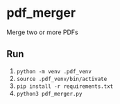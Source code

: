 # pdf_merger

Merge two or more PDFs

## Run

1. `python -m venv .pdf_venv`
2. `source .pdf_venv/bin/activate`
3. `pip install -r requirements.txt`
4. `python3 pdf_merger.py`
